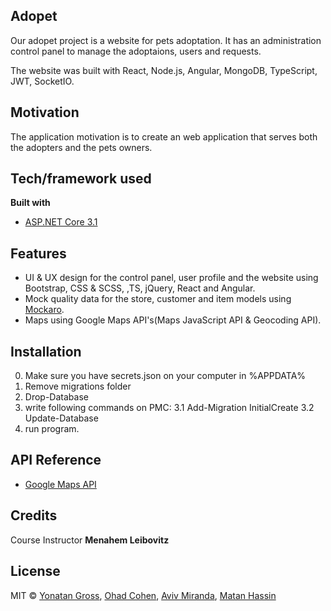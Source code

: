 ## Adopet
Our adopet project is a website for pets adoptation.
It has an administration control panel to manage the adoptaions, users and requests.

The website was built with React, Node.js, Angular, MongoDB, TypeScript, JWT, SocketIO.

## Motivation
The application motivation is to create an web application that serves both the adopters and the pets owners.

## Tech/framework used
<b>Built with</b>
- [ASP.NET Core 3.1](https://docs.microsoft.com/en-us/aspnet/core/introduction-to-aspnet-core?view=aspnetcore-3.1)

## Features
* UI & UX design for the control panel, user profile and the website using Bootstrap, CSS & SCSS, ,TS, jQuery, React and Angular.
* Mock quality data for the store, customer and item models using [Mockaro](https://www.mockaroo.com/).
* Maps using Google Maps API's(Maps JavaScript API & Geocoding API).

## Installation
0. Make sure you have secrets.json on your computer in %APPDATA%
1. Remove migrations folder
2. Drop-Database
3. write following commands on PMC:
3.1 Add-Migration InitialCreate
3.2 Update-Database
4. run program.

## API Reference
- [Google Maps API](https://developers.google.com/maps/documentation)

## Credits
 Course Instructor **Menahem Leibovitz**
## License
MIT © [Yonatan Gross](https://github.com/yonatangross), [Ohad Cohen](https://github.com/OhadCohen97), [Aviv Miranda](https://github.com/Aviv943), [Matan Hassin](https://github.com/AnubisMatan)

